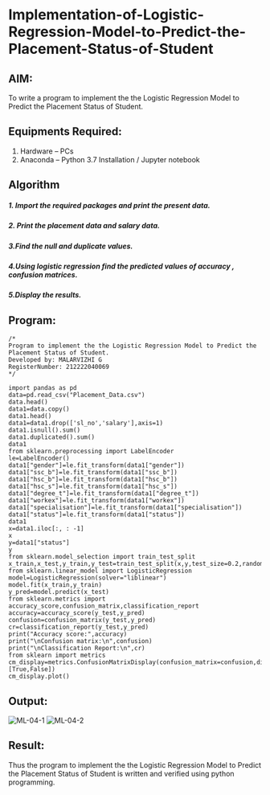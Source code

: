 # Implementation-of-Logistic-Regression-Model-to-Predict-the-Placement-Status-of-Student

## AIM:
To write a program to implement the the Logistic Regression Model to Predict the Placement Status of Student.

## Equipments Required:
1. Hardware – PCs
2. Anaconda – Python 3.7 Installation / Jupyter notebook

## Algorithm
##### 1. Import the required packages and print the present data.
##### 2. Print the placement data and salary data.
##### 3.Find the null and duplicate values.
##### 4.Using logistic regression find the predicted values of accuracy , confusion matrices.
##### 5.Display the results.

## Program:
```
/*
Program to implement the the Logistic Regression Model to Predict the Placement Status of Student.
Developed by: MALARVIZHI G
RegisterNumber: 212222040069
*/
```
```
import pandas as pd
data=pd.read_csv("Placement_Data.csv")
data.head()
data1=data.copy()
data1.head()
data1=data1.drop(['sl_no','salary'],axis=1)
data1.isnull().sum()
data1.duplicated().sum()
data1
from sklearn.preprocessing import LabelEncoder
le=LabelEncoder()
data1["gender"]=le.fit_transform(data1["gender"])
data1["ssc_b"]=le.fit_transform(data1["ssc_b"])
data1["hsc_b"]=le.fit_transform(data1["hsc_b"])
data1["hsc_s"]=le.fit_transform(data1["hsc_s"])
data1["degree_t"]=le.fit_transform(data1["degree_t"])
data1["workex"]=le.fit_transform(data1["workex"])
data1["specialisation"]=le.fit_transform(data1["specialisation"])
data1["status"]=le.fit_transform(data1["status"])
data1
x=data1.iloc[:, : -1]
x
y=data1["status"]
y
from sklearn.model_selection import train_test_split
x_train,x_test,y_train,y_test=train_test_split(x,y,test_size=0.2,random_state=0)
from sklearn.linear_model import LogisticRegression
model=LogisticRegression(solver="liblinear")
model.fit(x_train,y_train)
y_pred=model.predict(x_test)
from sklearn.metrics import accuracy_score,confusion_matrix,classification_report
accuracy=accuracy_score(y_test,y_pred)
confusion=confusion_matrix(y_test,y_pred)
cr=classification_report(y_test,y_pred)
print("Accuracy score:",accuracy)
print("\nConfusion matrix:\n",confusion)
print("\nClassification Report:\n",cr)
from sklearn import metrics
cm_display=metrics.ConfusionMatrixDisplay(confusion_matrix=confusion,display_labels=[True,False])
cm_display.plot()
```

## Output:
![ML-04-1](https://github.com/22008650/Implementation-of-Logistic-Regression-Model-to-Predict-the-Placement-Status-of-Student/assets/122548204/12efd74e-3ea5-4bf9-aaf3-0f6027da899a)
![ML-04-2](https://github.com/22008650/Implementation-of-Logistic-Regression-Model-to-Predict-the-Placement-Status-of-Student/assets/122548204/9c31e09b-d4bc-46c7-a58e-c583165c2c05)



## Result:
Thus the program to implement the the Logistic Regression Model to Predict the Placement Status of Student is written and verified using python programming.
